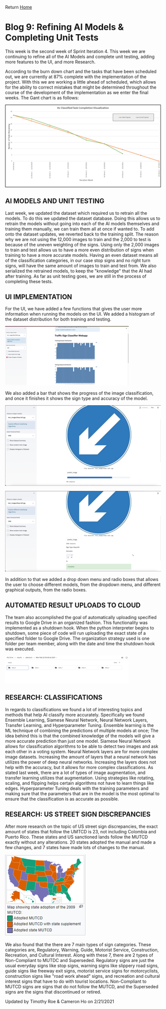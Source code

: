 Return [Home](index.md)

# Blog 9: Refining AI Models & Completing Unit Tests

This week is the second week of Sprint Iteration 4. This week we are continuing to refine all of the AI Models and complete unit testing, adding more features to the UI, and more Research.

According to the burn down chart and the tasks that have been scheduled out, we are currently at 87% complete with the implementation of the project. With this we are working a little ahead of scheduled, which allows for the ability to correct mistakes that might be determined throughout the course of the development of the implementation as we enter the final weeks. The Gant chart is as follows:

![BurnDown](https://raw.githubusercontent.com/egr-401-402-capstone-2020-21/ItsClassified-Blog/main/images/blog9/S4W2_burn_down.png)
## AI MODELS AND UNIT TESTING
Last week, we updated the dataset which required us to retrain all the models. To do this we updated the dataset database.
Doing this allows us to retrain the models without going into each of the AI models themselves and training them manually, we can train them all at once if wanted to.
To add onto the dataset updates, we reverted back to the training split. The reason why we are not using the 12,000 images to train and the 2,000 to test is because of the uneven weighting of the signs.
Using only the 2,000 images to train and test allows us to have a more even distribution of signs when training to have a more accurate models.
Having an even dataset means all of the classification categories, in our case stop signs and no right turn signs, will have the same amount of images to train and test from.
We also serialized the retrained models, to keep the "knowledge" that the AI had after training.
As far as unit testing goes, we are still in the process of completing these tests.

## UI IMPLEMENTATION
For the UI, we have added a few functions that gives the user more information when running the models on the UI.
We added a histogram of the dataset distribution for both training and testing.

![Histogram](https://raw.githubusercontent.com/egr-401-402-capstone-2020-21/ItsClassified-Blog/main/images/blog9/histogram.png)

We also added a bar that shows the progress of the image classification, and once it finishes it shows the sign type and accuracy of the model.

![UI1](https://raw.githubusercontent.com/egr-401-402-capstone-2020-21/ItsClassified-Blog/main/images/blog9/ui1.png)

![UI2](https://raw.githubusercontent.com/egr-401-402-capstone-2020-21/ItsClassified-Blog/main/images/blog9/ui2.png)


In addition to that we added a drop down menu and radio boxes that allows the user to choose different models, from the dropdown menu, and different graphical outputs, from the radio boxes.

## AUTOMATED RESULT UPLOADS TO CLOUD

The team also accomplished the goal of automatically uploading specified results to Google Drive in an organized fashion. This functionality was implemented as a shutdown hook. When the python interpreter begins to shutdown, some piece of code will run uploading the exact state of a specified folder to Google Drive. The organization strategy used is one folder per team member, along with the date and time the shutdown hook was executed.

![Google Drive Screenshot](https://raw.githubusercontent.com/egr-401-402-capstone-2020-21/ItsClassified-Blog/main/images/blog9/cloud.png)

## RESEARCH: CLASSIFICATIONS
In regards to classifications we found a lot of interesting topics and methods that help AI classify more accurately.
Specifically we found Ensemble Learning, Siamese Neural Network, Neural Network Layers, Transfer Learning, and Hyperparameter Tuning.
Ensemble learning is the ML technique of combining the predictions of multiple models at once; The idea behind this is that the combined knowledge of the models will give a more accurate prediction than just one model.
Siamese Neural Network allows for classification algorithms to be able to detect two images and ask each other in a voting system.
Neural Network layers are for more complex image datasets. Increasing the amount of layers that a neural network has utilizes the power of deep neural networks. Increasing the layers does not help with the accuracy, but it allows for more complex classifications.
As stated last week, there are a lot of types of image augmentation, and transfer learning utilizes that augmentation.
Using strategies like rotating, scaling, and flipping helps certain algorithms not have to learn things like edges.
Hyperparameter Tuning deals with the training parameters and making sure that the parameters that are in the model is the most optimal to ensure that the classification is as accurate as possible.

## RESEARCH: US STREET SIGN DISCREPANCIES
After more research on the topic of US street sign discrepancies, the exact amount of states that follow the UMTCD is 23, not including Colombia and Puerto Rico. These states and US sanctioned lands follow the MUTCD exactly without any alterations.
20 states adopted the manual and made a few changes, and 7 states have made lots of changes to the manual.

![MUTCD](https://raw.githubusercontent.com/egr-401-402-capstone-2020-21/ItsClassified-Blog/main/images/blog9/MUTCD.png)

We also found that the there are 7 main types of sign categories. These categories are, Regulatory, Warning, Guide, Motorist Service, Construction, Recreation, and Cultural Interest. Along with these 7, there are 2 types of Non-Compliant to MUTDC and Superseded.
Regulatory signs are just the usual everyday signs like stop signs, warning signs like slippery road signs, guide signs like freeway exit signs, motorist service signs for motorcyclists, construction signs like "road work ahead" signs, and recreation and cultural interest signs that have to do with tourist locations.
Non-Compliant to MUTCD signs are signs that do not follow the MUTCD, and the Superseded signs are the signs that discontinued or retired.

Updated by Timothy Roe & Cameron Ho on 2/21/2021
